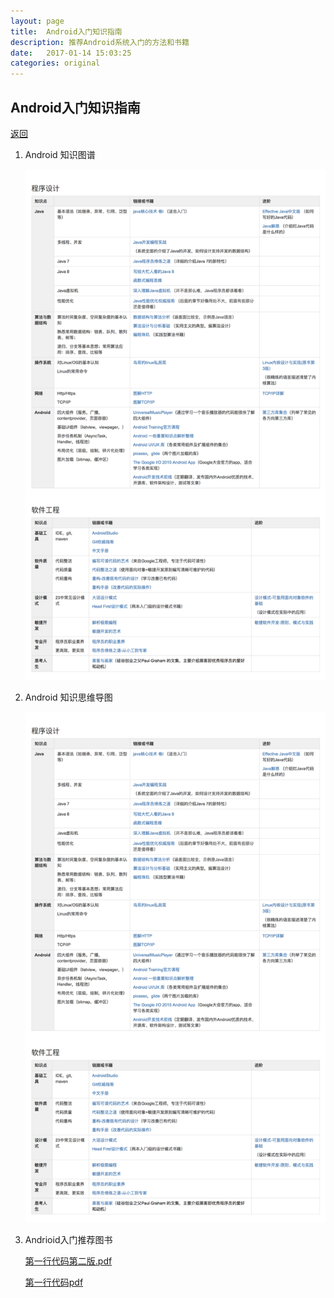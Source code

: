 ```yaml
---
layout: page
title:  Android入门知识指南
description: 推荐Android系统入门的方法和书籍
date:   2017-01-14 15:03:25
categories: original
---
```

## Android入门知识指南

[返回](./)


1.  Android 知识图谱

    ![Branching](./assets/images/Picture1.png)
    
1.  Android 知识思维导图

    ![Branching](./assets/images/Picture1.png)
    
1. Andrioid入门推荐图书


     <a href="./assets/pdf/第一行代码%20Android%20第2版-郭霖-人邮-2016.12.pdf" target="_blank">第一行代码第二版.pdf</a>

 
    [第一行代码pdf](./assets/pdf/第一行代码%20Android%20第2版-郭霖-人邮-2016.12.pdf)
    
    



